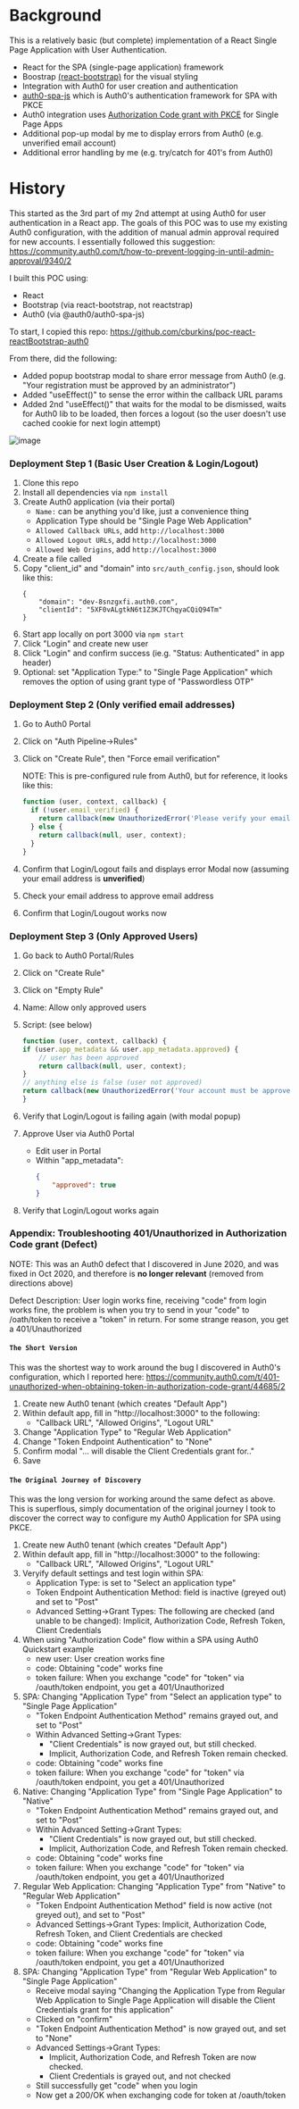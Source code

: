 # Background

This is a relatively basic (but complete) implementation of a React Single Page Application with User Authentication.

-   React for the SPA (single-page application) framework
-   Boostrap <a href="https://react-bootstrap.github.io/components/alerts">(react-bootstrap)</a> for the visual styling
-   Integration with Auth0 for user creation and authentication
-   <a href="https://github.com/auth0/auth0-spa-js/">auth0-spa-js</a> which is Auth0's authentication framework for SPA with PKCE
-   Auth0 integration uses <a href="https://auth0.com/docs/api-auth/tutorials/adoption/authorization-code">Authorization Code grant with PKCE</a> for Single Page Apps
-   Additional pop-up modal by me to display errors from Auth0 (e.g. unverified email account)
-   Additional error handling by me (e.g. try/catch for 401's from Auth0)

# History

This started as the 3rd part of my 2nd attempt at using Auth0 for user authentication in a React app. The goals of this POC was to use my existing Auth0 configuration, with the addition of manual admin approval required for new accounts. I essentially followed this suggestion\: https://community.auth0.com/t/how-to-prevent-logging-in-until-admin-approval/9340/2

I built this POC using:

-   React
-   Bootstrap (via react-bootstrap, not reactstrap)
-   Auth0 (via @auth0/auth0-spa-js)

To start, I copied this repo: https://github.com/cburkins/poc-react-reactBootstrap-auth0

From there, did the following:

-   Added popup bootstrap modal to share error message from Auth0 (e.g. "Your registration must be approved by an administrator")
-   Added "useEffect()" to sense the error within the callback URL params
-   Added 2nd "useEffect()" that waits for the modal to be dismissed, waits for Auth0 lib to be loaded, then forces a logout (so the user doesn't use cached cookie for next login attempt)

![image](https://user-images.githubusercontent.com/9342308/71648873-e0d70480-2cd7-11ea-8295-0f0ad4c3d711.png)

### Deployment Step 1 (Basic User Creation & Login/Logout)

1. Clone this repo
1. Install all dependencies via `npm install`
1. Create Auth0 application (via their portal)
    - `Name:` can be anything you'd like, just a convenience thing
    - Application Type should be "Single Page Web Application"
    - `Allowed Callback URLs`, add `http://localhost:3000`
    - `Allowed Logout URLs`, add `http://localhost:3000`
    - `Allowed Web Origins`, add `http://localhost:3000`
1. Create a file called
1. Copy "client_id" and "domain" into `src/auth_config.json`, should look like this:
    ```
    {
        "domain": "dev-8snzgxfi.auth0.com",
        "clientId": "5XF0vALgtkN6t1Z3KJTChqyaCQiQ94Tm"
    }
    ```
1. Start app locally on port 3000 via `npm start`
1. Click "Login" and create new user
1. Click "Login" and confirm success (ie.g. "Status: Authenticated" in app header)
1. Optional: set "Application Type:" to "Single Page Application" which removes the option of using grant type of "Passwordless OTP"

### Deployment Step 2 (Only verified email addresses)

1. Go to Auth0 Portal
1. Click on "Auth Pipeline->Rules"
1. Click on "Create Rule", then "Force email verification"

    NOTE: This is pre-configured rule from Auth0, but for reference, it looks like this:

    ```javascript
    function (user, context, callback) {
      if (!user.email_verified) {
        return callback(new UnauthorizedError('Please verify your email before logging in.'));
      } else {
        return callback(null, user, context);
      }
    }
    ```

1. Confirm that Login/Logout fails and displays error Modal now (assuming your email address is **unverified**)
1. Check your email address to approve email address
1. Confirm that Login/Lougout works now

### Deployment Step 3 (Only Approved Users)

1. Go back to Auth0 Portal/Rules
1. Click on "Create Rule"
1. Click on "Empty Rule"
1. Name: Allow only approved users
1. Script: (see below)

    ```javascript
    function (user, context, callback) {
    if (user.app_metadata && user.app_metadata.approved) {
        // user has been approved
        return callback(null, user, context);
    }
    // anything else is false (user not approved)
    return callback(new UnauthorizedError('Your account must be approved by an administrator.'));
    }
    ```

1. Verify that Login/Logout is failing again (with modal popup)
1. Approve User via Auth0 Portal
    - Edit user in Portal
    - Within "app_metadata":
        ```json
        {
            "approved": true
        }
        ```
1. Verify that Login/Logout works again

### Appendix: Troubleshooting 401/Unauthorized in Authorization Code grant (Defect)

NOTE: This was an Auth0 defect that I discovered in June 2020, and was fixed in Oct 2020, and therefore is **no longer relevant** (removed from directions above)

Defect Description: User login works fine, receiving "code" from login works fine, the problem is when you try to send in your "code" to /oath/token to receive a "token" in return. For some strange reason, you get a 401/Unauthorized

#### `The Short Version`

This was the shortest way to work around the bug I discovered in Auth0's configuration, which I reported here: https://community.auth0.com/t/401-unauthorized-when-obtaining-token-in-authorization-code-grant/44685/2

1. Create new Auth0 tenant (which creates "Default App")
1. Within default app, fill in "http://localhost:3000" to the following:
    - "Callback URL", "Allowed Origins", "Logout URL"
1. Change "Application Type" to "Regular Web Application"
1. Change "Token Endpoint Authentication" to "None"
1. Confirm modal "... will disable the Client Credentials grant for.."
1. Save

#### `The Original Journey of Discovery`

This was the long version for working around the same defect as above. This is superflous, simply documentation of the original journey I took to discover the correct way to configure my Auth0 Application for SPA using PKCE.

1.  Create new Auth0 tenant (which creates "Default App")
1.  Within default app, fill in "http://localhost:3000" to the following:
    -   "Callback URL", "Allowed Origins", "Logout URL"
1.  Veryify default settings and test login within SPA:
    -   Application Type: is set to "Select an application type"
    -   Token Endpoint Authentication Method: field is inactive (greyed out) and set to "Post"
    -   Advanced Setting->Grant Types: The following are checked (and unable to be changed): Implicit, Authorization Code, Refresh Token, Client Credentials
1.  When using "Authorization Code" flow within a SPA using Auth0 Quickstart example
    -   new user: User creation works fine
    -   code: Obtaining "code" works fine
    -   token failure: When you exchange "code" for "token" via /oauth/token endpoint, you get a 401/Unauthorized
1.  SPA: Changing "Application Type" from "Select an application type" to "Single Page Application"
    -   "Token Endpoint Authentication Method" remains grayed out, and set to "Post"
    -   Within Advanced Setting->Grant Types:
        -   "Client Credentials" is now grayed out, but still checked.
        -   Implicit, Authorization Code, and Refresh Token remain checked.
    -   code: Obtaining "code" works fine
    -   token failure: When you exchange "code" for "token" via /oauth/token endpoint, you get a 401/Unauthorized
1.  Native: Changing "Application Type" from "Single Page Application" to "Native"
    -   "Token Endpoint Authentication Method" remains grayed out, and set to "Post"
    -   Within Advanced Setting->Grant Types:
        -   "Client Credentials" is now grayed out, but still checked.
        -   Implicit, Authorization Code, and Refresh Token remain checked.
    -   code: Obtaining "code" works fine
    -   token failure: When you exchange "code" for "token" via /oauth/token endpoint, you get a 401/Unauthorized
1.  Regular Web Application: Changing "Application Type" from "Native" to "Regular Web Application"
    -   "Token Endpoint Authentication Method" field is now active (not greyed out), and set to "Post"
    -   Advanced Settings->Grant Types: Implicit, Authorization Code, Refresh Token, and Client Credentials are checked
    -   code: Obtaining "code" works fine
    -   token failure: When you exchange "code" for "token" via /oauth/token endpoint, you get a 401/Unauthorized
1.  SPA: Changing "Application Type" from "Regular Web Application" to "Single Page Application"
    -   Receive modal saying "Changing the Application Type from Regular Web Application to Single Page Application will disable the Client Credentials grant for this application"
    -   Clicked on "confirm"
    -   "Token Endpoint Authentication Method" is now grayed out, and set to "None"
    -   Advanced Settings->Grant Types:
        -   Implicit, Authorization Code, and Refresh Token are now checked.
        -   Client Credentials is grayed out, and not checked
    -   Still successfully get "code" when you login
    -   Now get a 200/OK when exchanging code for token at /oauth/token
